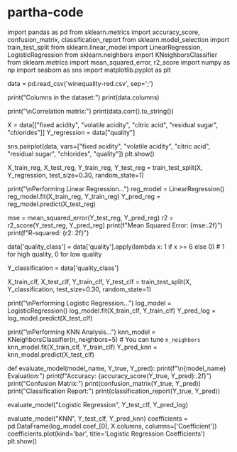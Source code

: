 # partha-code

import pandas as pd
from sklearn.metrics import accuracy_score, confusion_matrix, classification_report
from sklearn.model_selection import train_test_split
from sklearn.linear_model import LinearRegression, LogisticRegression
from sklearn.neighbors import KNeighborsClassifier
from sklearn.metrics import mean_squared_error, r2_score
import numpy as np
import seaborn as sns
import matplotlib.pyplot as plt


data = pd.read_csv('winequality-red.csv', sep=';')


print("Columns in the dataset:")
print(data.columns)

print("\nCorrelation matrix:")
print(data.corr().to_string())


X = data[["fixed acidity", "volatile acidity", "citric acid", "residual sugar", "chlorides"]]
Y_regression = data["quality"]


sns.pairplot(data, vars=["fixed acidity", "volatile acidity", "citric acid", "residual sugar", "chlorides", "quality"])
plt.show()


X_train_reg, X_test_reg, Y_train_reg, Y_test_reg = train_test_split(X, Y_regression, test_size=0.30, random_state=1)


print("\nPerforming Linear Regression...")
reg_model = LinearRegression()
reg_model.fit(X_train_reg, Y_train_reg)
Y_pred_reg = reg_model.predict(X_test_reg)


mse = mean_squared_error(Y_test_reg, Y_pred_reg)
r2 = r2_score(Y_test_reg, Y_pred_reg)
print(f"Mean Squared Error: {mse:.2f}")
print(f"R-squared: {r2:.2f}")




data['quality_class'] = data['quality'].apply(lambda x: 1 if x >= 6 else 0)  # 1 for high quality, 0 for low quality


Y_classification = data['quality_class']


X_train_clf, X_test_clf, Y_train_clf, Y_test_clf = train_test_split(X, Y_classification, test_size=0.30, random_state=1)


print("\nPerforming Logistic Regression...")
log_model = LogisticRegression()
log_model.fit(X_train_clf, Y_train_clf)
Y_pred_log = log_model.predict(X_test_clf)


print("\nPerforming KNN Analysis...")
knn_model = KNeighborsClassifier(n_neighbors=5)  # You can tune `n_neighbors`
knn_model.fit(X_train_clf, Y_train_clf)
Y_pred_knn = knn_model.predict(X_test_clf)


def evaluate_model(model_name, Y_true, Y_pred):
    print(f"\n{model_name} Evaluation:")
    print(f"Accuracy: {accuracy_score(Y_true, Y_pred):.2f}")
    print("Confusion Matrix:")
    print(confusion_matrix(Y_true, Y_pred))
    print("Classification Report:")
    print(classification_report(Y_true, Y_pred))


evaluate_model("Logistic Regression", Y_test_clf, Y_pred_log)

evaluate_model("KNN", Y_test_clf, Y_pred_knn)
coefficients = pd.DataFrame(log_model.coef_[0], X.columns, columns=['Coefficient'])
coefficients.plot(kind='bar', title='Logistic Regression Coefficients')
plt.show()
